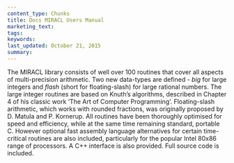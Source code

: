 ```yaml
---
content_type: Chunks
title: Docs MIRACL Users Manual
marketing_text:
tags: 
keywords: 
last_updated: October 21, 2015
summary: 
---
```


The MIRACL library consists of well over 100 routines that cover all aspects of multi-precision arithmetic. Two new data-types are defined - _big_ for large integers and _flash_ (short for floating-slash) for large rational numbers. The large integer routines are based on Knuth’s algorithms, described in Chapter 4 of his classic work ‘The Art of Computer Programming’. Floating-slash arithmetic, which works with rounded fractions, was originally proposed by D. Matula and P. Kornerup. All routines have been thoroughly optimised for speed and efficiency, while at the same time remaining standard, portable C. However optional fast assembly language alternatives for certain time-critical routines are also included, particularly for the popular Intel 80x86 range of processors. A C++ interface is also provided. Full source code is included.